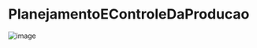 # PlanejamentoEControleDaProducao
![image](https://user-images.githubusercontent.com/66188664/161268820-e9cb8351-b346-42df-bb40-5bd895249395.png)
